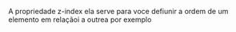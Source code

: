 
A propriedade z-index ela serve para voce defiunir a ordem de um elemento em relaçãoi a outrea por exemplo 
